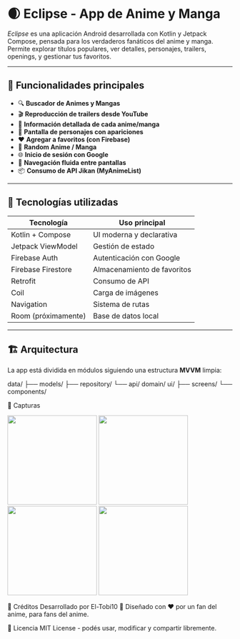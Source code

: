 # 🌒 Eclipse - App de Anime y Manga

_Eclipse_ es una aplicación Android desarrollada con Kotlin y Jetpack Compose, pensada para los verdaderos fanáticos del anime y manga. Permite explorar títulos populares, ver detalles, personajes, trailers, openings, y gestionar tus favoritos.

---

## 📱 Funcionalidades principales

- 🔍 **Buscador de Animes y Mangas**
- 🎬 **Reproducción de trailers desde YouTube**
- 📖 **Información detallada de cada anime/manga**
- 👤 **Pantalla de personajes con apariciones**
- ❤️ **Agregar a favoritos (con Firebase)**
- 🔀 **Random Anime / Manga**
- 🌐 **Inicio de sesión con Google**
- 🧭 **Navegación fluida entre pantallas**
- 📦 **Consumo de API Jikan (MyAnimeList)**

---

## 🧰 Tecnologías utilizadas

| Tecnología      | Uso principal                          |
|------------------|----------------------------------------|
| Kotlin + Compose | UI moderna y declarativa               |
| Jetpack ViewModel | Gestión de estado                     |
| Firebase Auth    | Autenticación con Google               |
| Firebase Firestore | Almacenamiento de favoritos          |
| Retrofit         | Consumo de API                         |
| Coil             | Carga de imágenes                      |
| Navigation       | Sistema de rutas                       |
| Room (próximamente) | Base de datos local                 |

---

## 🏗️ Arquitectura

La app está dividida en módulos siguiendo una estructura **MVVM** limpia:

data/
├── models/
├── repository/
└── api/
domain/
ui/
├── screens/
└── components/

📸 Capturas

<img src="https://kksqeezvcyujrkjnkrjo.supabase.co/storage/v1/object/public/logo//index.webp" width="200"/> 
<img src="https://kksqeezvcyujrkjnkrjo.supabase.co/storage/v1/object/public/logo//busqueda.webp" width="200"/>
<img src="https://kksqeezvcyujrkjnkrjo.supabase.co/storage/v1/object/public/logo//Anime.webp" width="200"/> 
<img src="https://kksqeezvcyujrkjnkrjo.supabase.co/storage/v1/object/public/logo//manga.webp" width="200"/>

💬 Créditos
Desarrollado por El-Tobi10 🌌
Diseñado con ❤️ por un fan del anime, para fans del anime.

📄 Licencia
MIT License - podés usar, modificar y compartir libremente.


